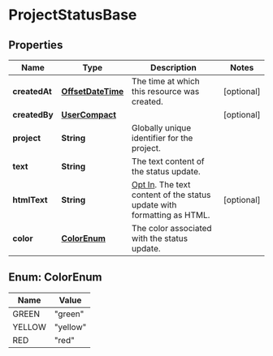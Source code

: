 # ProjectStatusBase

## Properties
Name | Type | Description | Notes
------------ | ------------- | ------------- | -------------
**createdAt** | [**OffsetDateTime**](OffsetDateTime.md) | The time at which this resource was created. |  [optional]
**createdBy** | [**UserCompact**](UserCompact.md) |  |  [optional]
**project** | **String** | Globally unique identifier for the project. | 
**text** | **String** | The text content of the status update. | 
**htmlText** | **String** | [Opt In](#input-output-options). The text content of the status update with formatting as HTML. |  [optional]
**color** | [**ColorEnum**](#ColorEnum) | The color associated with the status update. | 

<a name="ColorEnum"></a>
## Enum: ColorEnum
Name | Value
---- | -----
GREEN | &quot;green&quot;
YELLOW | &quot;yellow&quot;
RED | &quot;red&quot;
